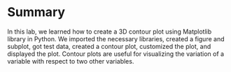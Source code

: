 # Summary

In this lab, we learned how to create a 3D contour plot using Matplotlib library in Python. We imported the necessary libraries, created a figure and subplot, got test data, created a contour plot, customized the plot, and displayed the plot. Contour plots are useful for visualizing the variation of a variable with respect to two other variables.
